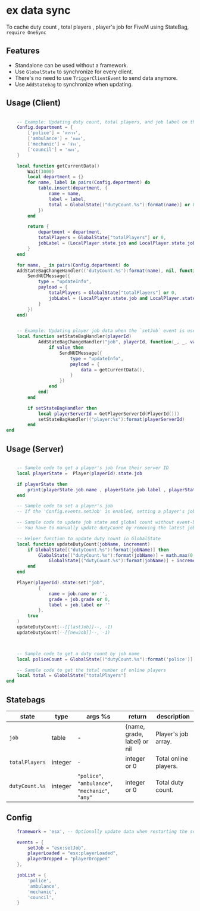 # ex data sync

To cache duty count , total players , player's job for FiveM using StateBag, `require OneSync`

## Features

- Standalone can be used without a framework.
- Use `GlobalState` to synchronize for every client.
- There's no need to use `TriggerClientEvent` to send data anymore.
- Use `AddStatebag` to synchronize when updating.

## Usage (Client)

```lua

    -- Example: Updating duty count, total players, and job label on the scoreboard
    Config.department = {
        ['police'] = 'ตำรวจ',
        ['ambulance'] = 'หมอ',
        ['mechanic'] = 'ช่าง',
        ['council'] = 'สภา',
    }

    local function getCurrentData()
        Wait(3000)
        local department = {}
        for name, label in pairs(Config.department) do
            table.insert(department, {
                name = name,
                label = label,
                total = GlobalState[("dutyCount.%s"):format(name)] or 0
            })
        end

        return {
            department = department,
            totalPlayers = GlobalState["totalPlayers"] or 0,
            jobLabel = (LocalPlayer.state.job and LocalPlayer.state.job.label) or 'unemployed',
        }
    end

    for name, _ in pairs(Config.department) do
	AddStateBagChangeHandler(('dutyCount.%s'):format(name), nil, function(_, _, _)
		SendNUIMessage({
			type = "updateInfo",
			payload = {
				totalPlayers = GlobalState["totalPlayers"] or 0,
                jobLabel = (LocalPlayer.state.job and LocalPlayer.state.job.label) or 'unemployed'
			}
		})
	end)


    -- Example: Updating player job data when the `setJob` event is used
    local function setStateBagHandler(playerId)
			AddStateBagChangeHandler("job", playerId, function(_, _, value, _, _)
				if value then
					SendNUIMessage({
						type = "updateInfo",
						payload = {
							data = getCurrentData(),
						}
					})
				end
			end)
		end

		if setStateBagHandler then
            local playerServerId = GetPlayerServerId(PlayerId()))
			setStateBagHandler(("player:%s"):format(playerServerId)
		end
end
```

## Usage (Server)

```lua

    -- Sample code to get a player's job from their server ID
    local playerState =  Player(playerId).state.job

    if playerState then
        print(playerState.job.name , playerState.job.label , playerState.job.grade)
    end

    -- Sample code to set a player's job
    -- If the 'Config.events.setJob' is enabled, setting a player's job will also automatically update the duty count.

    -- Sample code to update job state and global count without event-based system
    -- You have to manually update dutyCount by removing the latest job and increasing it (If without a "setJob" event)

    -- Helper function to update duty count in GlobalState
    local function updateDutyCount(jobName, increment)
        if GlobalState[("dutyCount.%s"):format(jobName)] then
            GlobalState[("dutyCount.%s"):format(jobName)] = math.max(0,
                GlobalState[("dutyCount.%s"):format(jobName)] + increment)
        end
    end

    Player(playerId).state:set("job",
            {
                name = job.name or '',
                grade = job.grade or 0,
                label = job.label or ''
            },
        true
    )
    updateDutyCount(--[[lastJob]]--, -1)
    updateDutyCount(--[[newJob]]--, -1)



    -- Sample code to get a duty count by job name
    local policeCount = GlobalState[("dutyCount.%s"):format('police')]

    -- Sample code to get the total number of online players
    local total = GlobalState["totalPlayers"]
end
```

## Statebags

| state | type | args %s | return | description |
|-------|------|---------|--------|-------------|
| `job` | table | - | {name, grade, label} or nil | Player's job array. |
| `totalPlayers` | integer | `-` | integer or 0 | Total online players. |
| `dutyCount.%s` | integer  | `"police"`, `"ambulance"`, `"mechanic"`, `"any"` | integer or 0 | Total duty count. |

## Config

```lua
    framework = 'esx', -- Optionally update data when restarting the script.

    events = {
        setJob = "esx:setJob",
        playerLoaded = "esx:playerLoaded",
        playerDropped = "playerDropped"
    },

    jobList = {
        'police',
        'ambulance',
        'mechanic',
        'council',
    }
```
